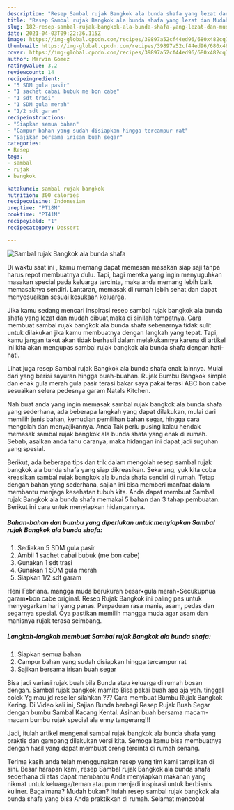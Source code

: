 ```yaml
---
description: "Resep Sambal rujak Bangkok ala bunda shafa yang lezat dan Mudah Dibuat"
title: "Resep Sambal rujak Bangkok ala bunda shafa yang lezat dan Mudah Dibuat"
slug: 182-resep-sambal-rujak-bangkok-ala-bunda-shafa-yang-lezat-dan-mudah-dibuat
date: 2021-04-03T09:22:36.115Z
image: https://img-global.cpcdn.com/recipes/39897a52cf44ed96/680x482cq70/sambal-rujak-bangkok-ala-bunda-shafa-foto-resep-utama.jpg
thumbnail: https://img-global.cpcdn.com/recipes/39897a52cf44ed96/680x482cq70/sambal-rujak-bangkok-ala-bunda-shafa-foto-resep-utama.jpg
cover: https://img-global.cpcdn.com/recipes/39897a52cf44ed96/680x482cq70/sambal-rujak-bangkok-ala-bunda-shafa-foto-resep-utama.jpg
author: Marvin Gomez
ratingvalue: 3.2
reviewcount: 14
recipeingredient:
- "5 SDM gula pasir"
- "1 sachet cabai bubuk me bon cabe"
- "1 sdt trasi"
- "1 SDM gula merah"
- "1/2 sdt garam"
recipeinstructions:
- "Siapkan semua bahan"
- "Campur bahan yang sudah disiapkan hingga tercampur rat"
- "Sajikan bersama irisan buah segar"
categories:
- Resep
tags:
- sambal
- rujak
- bangkok

katakunci: sambal rujak bangkok 
nutrition: 300 calories
recipecuisine: Indonesian
preptime: "PT18M"
cooktime: "PT41M"
recipeyield: "1"
recipecategory: Dessert

---
```



![Sambal rujak Bangkok ala bunda shafa](https://img-global.cpcdn.com/recipes/39897a52cf44ed96/680x482cq70/sambal-rujak-bangkok-ala-bunda-shafa-foto-resep-utama.jpg)

Di waktu  saat ini , kamu memang dapat memesan masakan siap saji tanpa harus repot membuatnya dulu. Tapi, bagi mereka yang ingin menyuguhkan masakan special pada keluarga tercinta, maka anda memang lebih baik memasaknya sendiri. Lantaran, memasak di rumah lebih sehat dan dapat menyesuaikan sesuai kesukaan keluarga.

Jika kamu sedang mencari inspirasi resep sambal rujak bangkok ala bunda shafa yang lezat dan mudah dibuat,maka di sinilah tempatnya. Cara membuat sambal rujak bangkok ala bunda shafa  sebenarnya tidak sulit untuk dilakukan jika kamu membuatnya dengan langkah yang tepat. Tapi, kamu jangan takut akan tidak berhasil dalam melakukannya 
karena di artikel ini kita akan mengupas sambal rujak bangkok ala bunda shafa dengan hati-hati.  

Lihat juga resep Sambal rujak Bangkok ala bunda shafa enak lainnya. Mulai dari yang berisi sayuran hingga buah-buahan. Rujak Bumbu Bangkok simple dan enak gula merah gula pasir terasi bakar saya pakai terasi ABC bon cabe sesuaikan selera pedesnya garam Natals Kitchen.

Nah buat anda yang ingin memasak sambal rujak bangkok ala bunda shafa yang sederhana, ada beberapa langkah yang dapat dilakukan, mulai dari memilih jenis bahan, kemudian pemilihan bahan segar, hingga cara mengolah dan menyajikannya. Anda Tak perlu pusing kalau hendak memasak sambal rujak bangkok ala bunda shafa yang enak di rumah. Sebab, asalkan anda  tahu caranya, maka hidangan ini dapat jadi suguhan yang spesial.

Berikut, ada beberapa tips dan trik dalam mengolah resep sambal rujak bangkok ala bunda shafa yang siap dikreasikan. Sekarang, yuk kita coba kreasikan sambal rujak bangkok ala bunda shafa sendiri di rumah. Tetap dengan bahan yang sederhana, sajian ini bisa memberi manfaat dalam membantu menjaga kesehatan tubuh kita. Anda dapat membuat Sambal rujak Bangkok ala bunda shafa memakai 5 bahan dan 3 tahap pembuatan. Berikut ini cara untuk menyiapkan hidangannya.

<!--inarticleads1-->

##### Bahan-bahan dan bumbu yang diperlukan untuk menyiapkan Sambal rujak Bangkok ala bunda shafa:

1. Sediakan 5 SDM gula pasir
1. Ambil 1 sachet cabai bubuk (me bon cabe)
1. Gunakan 1 sdt trasi
1. Gunakan 1 SDM gula merah
1. Siapkan 1/2 sdt garam


Heni Febriana. mangga muda berukuran besar•gula merah•Secukupnua garam•bon cabe original. Resep Rujak Bangkok ini paling pas untuk menyegarkan hari yang panas. Perpaduan rasa manis, asam, pedas dan segarnya spesial. Oya pastikan memilih mangga muda agar asam dan manisnya rujak terasa seimbang. 

<!--inarticleads2-->

##### Langkah-langkah membuat Sambal rujak Bangkok ala bunda shafa:

1. Siapkan semua bahan
1. Campur bahan yang sudah disiapkan hingga tercampur rat
1. Sajikan bersama irisan buah segar


Bisa jadi variasi rujak buah bila Bunda atau keluarga di rumah bosan dengan. Sambal rujak bangkok mamito Bisa pakai buah apa aja yah. tinggal colek Yg mau jd reseller silahkan ??? Cara membuat Bumbu Rujak Bangkok Kering. Di Video kali ini, Sajian Bunda berbagi Resep Rujak Buah Segar dengan bumbu Sambal Kacang Kental. Asinan buah bersama macam-macam bumbu rujak special ala enny tangerang!!! 

Jadi, itulah artikel mengenai  sambal rujak bangkok ala bunda shafa  yang praktis dan gampang dilakukan versi kita. Semoga kamu bisa membuatnya dengan hasil yang dapat membuat oreng tercinta di rumah senang. 

Terima kasih anda telah menggunakan resep yang tim kami tampilkan di sini. Besar harapan kami, resep  Sambal rujak Bangkok ala bunda shafa sederhana di atas dapat membantu Anda menyiapkan makanan yang nikmat untuk keluarga/teman ataupun menjadi inspirasi untuk berbisnis kuliner. Bagaimana? Mudah bukan? Itulah resep sambal rujak bangkok ala bunda shafa yang bisa Anda praktikkan di rumah. Selamat mencoba!


